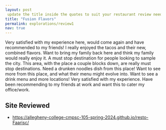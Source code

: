 ```yaml
---
layout: post
 update the title inside the quotes to suit your restaurant review needs
title: "Fusion Flavors"
permalink: explorations/review1
nav: true
---
```


Very satisfied with my experience here, would come again and have recommended to my friends! 
I really enjoyed the tacos and their new, combined flavors. Want to bring my family back here
and think my family would really enjoy it. A must stop destination for people looking to 
sample the city. This area, with the place a couple blocks down, are really must stop
destinations. Need a drunken noodles dish from this place! 
Want to see more from this place, and what their menu might evolve into. 
Want to see a drink menu and more locations! Very satisfied with my experience.
Have been recommending to my friends at work and want this to cater my office/work.

## Site Reviewed

- https://allegheny-college-cmpsc-105-spring-2024.github.io/resto-Faarisc/
